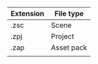 
| Extension | File type  |
| --------- | ---------- |
| .zsc      | Scene      |
| .zpj      | Project    |
| .zap      | Asset pack |
|           |            |

